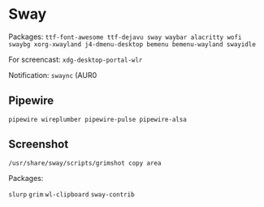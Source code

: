 # Sway

Packages:
`ttf-font-awesome ttf-dejavu sway waybar alacritty wofi swaybg xorg-xwayland j4-dmenu-desktop bemenu bemenu-wayland swayidle`

For screencast:
`xdg-desktop-portal-wlr`

Notification: `swaync` (AUR0

## Pipewire

`pipewire wireplumber pipewire-pulse pipewire-alsa`

## Screenshot

`/usr/share/sway/scripts/grimshot copy area`

Packages:

`slurp` `grim` `wl-clipboard` `sway-contrib`
